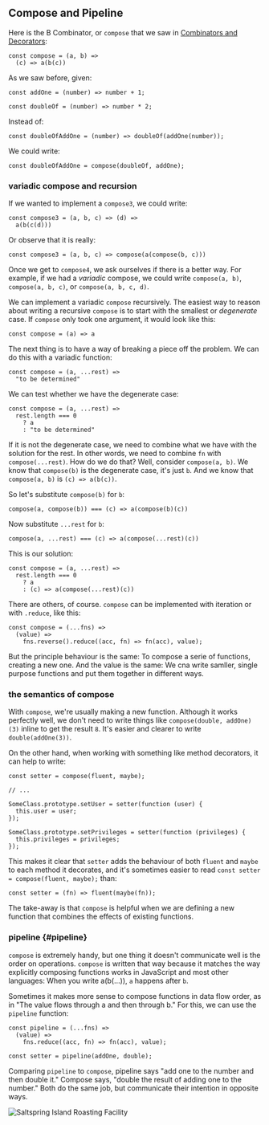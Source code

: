 ## Compose and Pipeline

Here is the B Combinator, or `compose` that we saw in [Combinators and Decorators](#combinators):

    const compose = (a, b) =>
      (c) => a(b(c))

As we saw before, given:

    const addOne = (number) => number + 1;

    const doubleOf = (number) => number * 2;

Instead of:

    const doubleOfAddOne = (number) => doubleOf(addOne(number));

We could write:

    const doubleOfAddOne = compose(doubleOf, addOne);

### variadic compose and recursion

If we wanted to implement a `compose3`, we could write:

    const compose3 = (a, b, c) => (d) =>
      a(b(c(d)))

Or observe that it is really:

    const compose3 = (a, b, c) => compose(a(compose(b, c)))

Once we get to `compose4`, we ask ourselves if there is a better way. For example, if we had a *variadic* compose, we could write `compose(a, b)`, `compose(a, b, c)`, or `compose(a, b, c, d)`.

We can implement a variadic `compose` recursively. The easiest way to reason about writing a recursive `compose` is to start with the smallest or *degenerate* case. If `compose` only took one argument, it would look like this:

    const compose = (a) => a

The next thing is to have a way of breaking a piece off the problem. We can do this with a variadic function:

    const compose = (a, ...rest) =>
      "to be determined"

We can test whether we have the degenerate case:

    const compose = (a, ...rest) =>
      rest.length === 0
        ? a
        : "to be determined"

If it is not the degenerate case, we need to combine what we have with the solution for the rest. In other words, we need to combine `fn` with `compose(...rest)`. How do we do that? Well, consider `compose(a, b)`. We know that `compose(b)` is the degenerate case, it's just `b`. And we know that `compose(a, b)` is `(c) => a(b(c))`.

So let's substitute `compose(b)` for `b`:

    compose(a, compose(b)) === (c) => a(compose(b)(c))

Now substitute `...rest` for `b`:

    compose(a, ...rest) === (c) => a(compose(...rest)(c))

This is our solution:

    const compose = (a, ...rest) =>
      rest.length === 0
        ? a
        : (c) => a(compose(...rest)(c))

There are others, of course. `compose` can be implemented with iteration or with `.reduce`, like this:

    const compose = (...fns) =>
      (value) =>
        fns.reverse().reduce((acc, fn) => fn(acc), value);

But the principle behaviour is the same: To compose a serie of functions, creating a new one. And the value is the same: We cna write samller, single purpose functions and put them together in different ways.

### the semantics of compose

With `compose`, we're usually making a new function. Although it works perfectly well, we don't need to write things like `compose(double, addOne)(3)` inline to get the result `8`. It's easier and clearer to write `double(addOne(3))`.

On the other hand, when working with something like method decorators, it can help to write:

    const setter = compose(fluent, maybe);

    // ...

    SomeClass.prototype.setUser = setter(function (user) {
      this.user = user;
    });

    SomeClass.prototype.setPrivileges = setter(function (privileges) {
      this.privileges = privileges;
    });

This makes it clear that `setter` adds the behaviour of both `fluent` and `maybe` to each method it decorates, and it's sometimes easier to read `const setter = compose(fluent, maybe);` than:

    const setter = (fn) => fluent(maybe(fn));

The take-away is that `compose` is helpful when we are defining a new function that combines the effects of existing functions.

### pipeline {#pipeline}

`compose` is extremely handy, but one thing it doesn't communicate well is the order on operations. `compose` is written that way because it matches the way explicitly composing functions works in JavaScript and most other languages: When you write a(b(...)), `a` happens after `b`.

Sometimes it makes more sense to compose functions in data flow order, as in "The value flows through a and then through b." For this, we can use the `pipeline` function:

    const pipeline = (...fns) =>
      (value) =>
        fns.reduce((acc, fn) => fn(acc), value);

    const setter = pipeline(addOne, double);

Comparing `pipeline` to `compose`, pipeline says "add one to the number and then double it." Compose says, "double the result of adding one to the number." Both do the same job, but communicate their intention in opposite ways.

![Saltspring Island Roasting Facility](images/saltspring/rollers.jpg)
